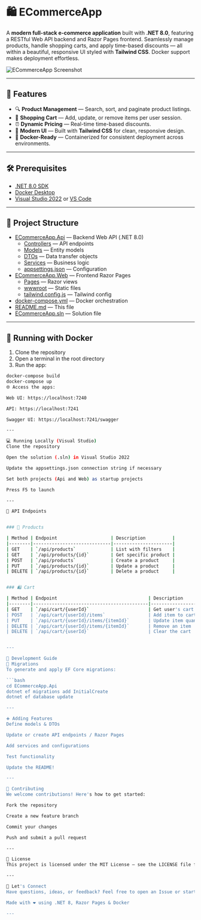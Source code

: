 # 🛍️ ECommerceApp

A **modern full-stack e-commerce application** built with **.NET 8.0**, featuring a RESTful Web API backend and Razor Pages frontend. Seamlessly manage products, handle shopping carts, and apply time-based discounts — all within a beautiful, responsive UI styled with **Tailwind CSS**. Docker support makes deployment effortless.

![ECommerceApp Screenshot](https://via.placeholder.com/1000x400?text=ECommerceApp+Preview)

---

## 🚀 Features

- 🔍 **Product Management** — Search, sort, and paginate product listings.
- 🛒 **Shopping Cart** — Add, update, or remove items per user session.
- ⏰ **Dynamic Pricing** — Real-time time-based discounts.
- 🎨 **Modern UI** — Built with **Tailwind CSS** for clean, responsive design.
- 🐳 **Docker-Ready** — Containerized for consistent deployment across environments.

---

## 🛠️ Prerequisites

- [.NET 8.0 SDK](https://dotnet.microsoft.com/download)
- [Docker Desktop](https://www.docker.com/products/docker-desktop/)
- [Visual Studio 2022](https://visualstudio.microsoft.com/) or [VS Code](https://code.visualstudio.com/)

---

## 📁 Project Structure

- [ECommerceApp.Api](./ECommerceApp.Api) — Backend Web API (.NET 8.0)
  - [Controllers](./ECommerceApp.Api/Controllers) — API endpoints
  - [Models](./ECommerceApp.Api/Models) — Entity models
  - [DTOs](./ECommerceApp.Api/DTOs) — Data transfer objects
  - [Services](./ECommerceApp.Api/Services) — Business logic
  - [appsettings.json](./ECommerceApp.Api/appsettings.json) — Configuration
- [ECommerceApp.Web](./ECommerceApp.Web) — Frontend Razor Pages
  - [Pages](./ECommerceApp.Web/Pages) — Razor views
  - [wwwroot](./ECommerceApp.Web/wwwroot) — Static files
  - [tailwind.config.js](./ECommerceApp.Web/tailwind.config.js) — Tailwind config
- [docker-compose.yml](./docker-compose.yml) — Docker orchestration
- [README.md](./README.md) — This file
- [ECommerceApp.sln](./ECommerceApp.sln) — Solution file





---

## 🐳 Running with Docker

1. Clone the repository  
2. Open a terminal in the root directory  
3. Run the app:

```bash
docker-compose build
docker-compose up
🌐 Access the apps:

Web UI: https://localhost:7240

API: https://localhost:7241

Swagger UI: https://localhost:7241/swagger

---

💻 Running Locally (Visual Studio)
Clone the repository

Open the solution (.sln) in Visual Studio 2022

Update the appsettings.json connection string if necessary

Set both projects (Api and Web) as startup projects

Press F5 to launch

---

📡 API Endpoints


### 🧾 Products

| Method | Endpoint                    | Description          |
|--------|-----------------------------|----------------------|
| GET    | `/api/products`             | List with filters    |
| GET    | `/api/products/{id}`        | Get specific product |
| POST   | `/api/products`             | Create a product     |
| PUT    | `/api/products/{id}`        | Update a product     |
| DELETE | `/api/products/{id}`        | Delete a product     |


### 🛍️ Cart

| Method | Endpoint                                  | Description          |
|--------|-------------------------------------------|----------------------|
| GET    | `/api/cart/{userId}`                      | Get user's cart      |
| POST   | `/api/cart/{userId}/items`                | Add item to cart     |
| PUT    | `/api/cart/{userId}/items/{itemId}`       | Update item quantity |
| DELETE | `/api/cart/{userId}/items/{itemId}`       | Remove an item       |
| DELETE | `/api/cart/{userId}`                      | Clear the cart       |


---

🔧 Development Guide
🔄 Migrations
To generate and apply EF Core migrations:

```bash
cd ECommerceApp.Api
dotnet ef migrations add InitialCreate
dotnet ef database update

---

➕ Adding Features
Define models & DTOs

Update or create API endpoints / Razor Pages

Add services and configurations

Test functionality

Update the README!

---

🤝 Contributing
We welcome contributions! Here's how to get started:

Fork the repository

Create a new feature branch

Commit your changes

Push and submit a pull request

---

📄 License
This project is licensed under the MIT License — see the LICENSE file for details.

---

💬 Let's Connect
Have questions, ideas, or feedback? Feel free to open an Issue or start a discussion.

Made with ❤️ using .NET 8, Razor Pages & Docker

---
